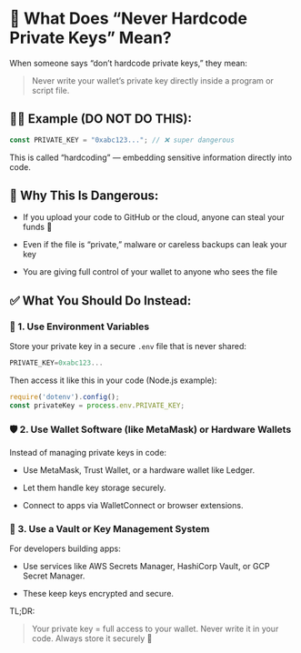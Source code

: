 # 🚫 What Does “Never Hardcode Private Keys” Mean?
When someone says “don’t hardcode private keys,” they mean:

>Never write your wallet’s private key directly inside a program or script file.

## 🧑‍💻 Example (DO NOT DO THIS):
```javascript
const PRIVATE_KEY = "0xabc123..."; // ❌ super dangerous
```
This is called “hardcoding” — embedding sensitive information directly into code.

## 🧨 Why This Is Dangerous:
* If you upload your code to GitHub or the cloud, anyone can steal your funds 💸

* Even if the file is “private,” malware or careless backups can leak your key

* You are giving full control of your wallet to anyone who sees the file

## ✅ What You Should Do Instead:
### 🔐 1. Use Environment Variables
Store your private key in a secure `.env` file that is never shared:

```javascript
PRIVATE_KEY=0xabc123...
```
Then access it like this in your code (Node.js example):

```javascript
require('dotenv').config();
const privateKey = process.env.PRIVATE_KEY;
```

### 🛡️ 2. Use Wallet Software (like MetaMask) or Hardware Wallets
Instead of managing private keys in code:

* Use MetaMask, Trust Wallet, or a hardware wallet like Ledger.

* Let them handle key storage securely.

* Connect to apps via WalletConnect or browser extensions.

### 🧱 3. Use a Vault or Key Management System
For developers building apps:

* Use services like AWS Secrets Manager, HashiCorp Vault, or GCP Secret Manager.

* These keep keys encrypted and secure.

TL;DR:
>Your private key = full access to your wallet.
>Never write it in your code. Always store it securely 🔐

